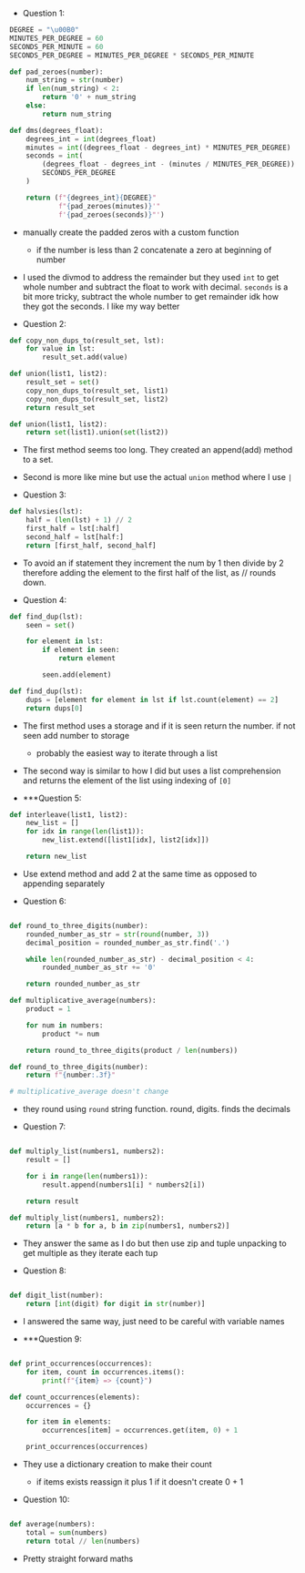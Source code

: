 - Question 1:

```python
DEGREE = "\u00B0"
MINUTES_PER_DEGREE = 60
SECONDS_PER_MINUTE = 60
SECONDS_PER_DEGREE = MINUTES_PER_DEGREE * SECONDS_PER_MINUTE

def pad_zeroes(number):
    num_string = str(number)
    if len(num_string) < 2:
        return '0' + num_string
    else:
        return num_string

def dms(degrees_float):
    degrees_int = int(degrees_float)
    minutes = int((degrees_float - degrees_int) * MINUTES_PER_DEGREE)
    seconds = int(
        (degrees_float - degrees_int - (minutes / MINUTES_PER_DEGREE)) *
        SECONDS_PER_DEGREE
    )

    return (f"{degrees_int}{DEGREE}"
            f"{pad_zeroes(minutes)}'"
            f'{pad_zeroes(seconds)}"')
```

- manually create the padded zeros with a custom function
    - if the number is less than 2 concatenate a zero at beginning of number
- I used the divmod to address the remainder but they used `int` to get whole number and subtract the float to work with decimal. `seconds` is a bit more tricky, subtract the whole number  to get remainder idk how they got the seconds. I like my way better

- Question 2:

```python
def copy_non_dups_to(result_set, lst):
    for value in lst:
        result_set.add(value)

def union(list1, list2):
    result_set = set()
    copy_non_dups_to(result_set, list1)
    copy_non_dups_to(result_set, list2)
    return result_set

def union(list1, list2):
    return set(list1).union(set(list2))

```

- The first method seems too long. They created an append(add) method to a set.
- Second is more like mine but use the actual `union` method where I use `|`

- Question 3:

```python
def halvsies(lst):
    half = (len(lst) + 1) // 2
    first_half = lst[:half]
    second_half = lst[half:]
    return [first_half, second_half]
```

- To avoid an if statement they increment the num by 1 then divide by 2 therefore adding the element to the first half of the list, as // rounds down. 

- Question 4:

```python
def find_dup(lst):
    seen = set()

    for element in lst:
        if element in seen:
            return element

        seen.add(element)

def find_dup(lst):
    dups = [element for element in lst if lst.count(element) == 2]
    return dups[0]
```

- The first method uses a storage and if it is seen return the number. if not seen add number to storage
    - probably the easiest way to iterate through a list

- The second way is similar to how I did but uses a list comprehension and returns the element of the list using indexing of `[0]`

- ***Question 5:

```python
def interleave(list1, list2):
    new_list = []
    for idx in range(len(list1)):
        new_list.extend([list1[idx], list2[idx]])

    return new_list
```

- Use extend method and add 2 at the same time as opposed to appending separately

- Question 6:

```python 

def round_to_three_digits(number):
    rounded_number_as_str = str(round(number, 3))
    decimal_position = rounded_number_as_str.find('.')

    while len(rounded_number_as_str) - decimal_position < 4:
        rounded_number_as_str += '0'

    return rounded_number_as_str

def multiplicative_average(numbers):
    product = 1

    for num in numbers:
        product *= num

    return round_to_three_digits(product / len(numbers))

def round_to_three_digits(number):
    return f"{number:.3f}"

# multiplicative_average doesn't change

```
- they round using `round` string function. round, digits. finds the decimals

- Question 7:

```python

def multiply_list(numbers1, numbers2):
    result = []

    for i in range(len(numbers1)):
        result.append(numbers1[i] * numbers2[i])

    return result

def multiply_list(numbers1, numbers2):
    return [a * b for a, b in zip(numbers1, numbers2)]
```

- They answer the same as I do but then use zip and tuple unpacking to get multiple as they iterate each tup

- Question 8:

```python

def digit_list(number):
    return [int(digit) for digit in str(number)]

```
- I answered the same way, just need to be careful with variable names


- ***Question 9:

```python

def print_occurrences(occurrences):
    for item, count in occurrences.items():
        print(f"{item} => {count}")

def count_occurrences(elements):
    occurrences = {}

    for item in elements:
        occurrences[item] = occurrences.get(item, 0) + 1

    print_occurrences(occurrences)

```

- They use a dictionary creation to make their count
    - if items exists reassign it plus 1 if it doesn't create 0 + 1

- Question 10:

```python

def average(numbers):
    total = sum(numbers)
    return total // len(numbers)

```
- Pretty straight forward maths


